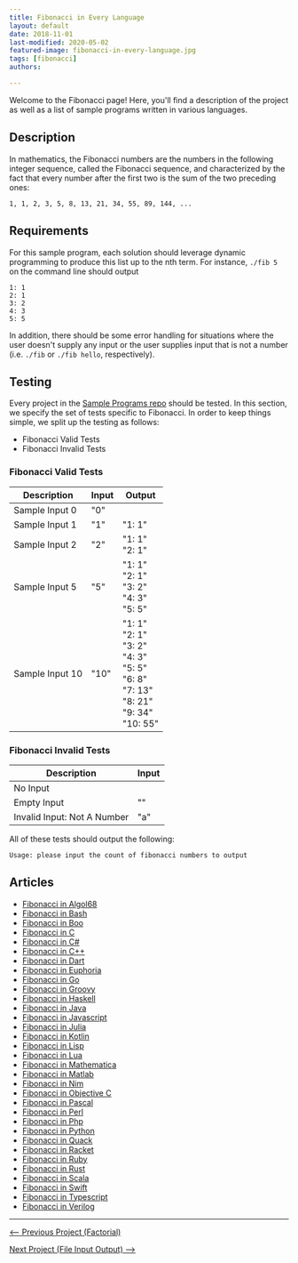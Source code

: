 ```yaml
---
title: Fibonacci in Every Language
layout: default
date: 2018-11-01
last-modified: 2020-05-02
featured-image: fibonacci-in-every-language.jpg
tags: [fibonacci]
authors:

---
```


Welcome to the Fibonacci page! Here, you'll find a description of the project as well as a list of sample programs written in various languages.

## Description

In mathematics, the Fibonacci numbers are the numbers in the following integer
sequence, called the Fibonacci sequence, and characterized by the fact that
every number after the first two is the sum of the two preceding ones:

    1, 1, 2, 3, 5, 8, 13, 21, 34, 55, 89, 144, ...


## Requirements

For this sample program, each solution should leverage dynamic programming to produce this
list up to the nth term. For instance, `./fib 5` on the command line should output

```
1: 1
2: 1
3: 2
4: 3
5: 5
```

In addition, there should be some error handling for situations where the user
doesn't supply any input or the user supplies input that is not a number
(i.e. `./fib` or `./fib hello`, respectively).


## Testing

Every project in the [Sample Programs repo](https://github.com/TheRenegadeCoder/sample-programs) should be tested.
In this section, we specify the set of tests specific to Fibonacci.
In order to keep things simple, we split up the testing as follows:

- Fibonacci Valid Tests
- Fibonacci Invalid Tests

### Fibonacci Valid Tests

| Description | Input | Output |
| ----------- | ----- | ------ |
| Sample Input 0 | "0" |  |
| Sample Input 1 | "1" | "1: 1" |
| Sample Input 2 | "2" | "1: 1"<br>"2: 1" |
| Sample Input 5 | "5" | "1: 1"<br>"2: 1"<br>"3: 2"<br>"4: 3"<br>"5: 5" |
| Sample Input 10 | "10" | "1: 1"<br>"2: 1"<br>"3: 2"<br>"4: 3"<br>"5: 5"<br>"6: 8"<br>"7: 13"<br>"8: 21"<br>"9: 34"<br>"10: 55" |

### Fibonacci Invalid Tests

| Description | Input |
| ----------- | ----- |
| No Input |  |
| Empty Input | "" |
| Invalid Input: Not A Number | "a" |

All of these tests should output the following:

```
Usage: please input the count of fibonacci numbers to output
```


## Articles

- [Fibonacci in Algol68](https://sampleprograms.io/projects/fibonacci/algol68)
- [Fibonacci in Bash](https://sampleprograms.io/projects/fibonacci/bash)
- [Fibonacci in Boo](https://sampleprograms.io/projects/fibonacci/boo)
- [Fibonacci in C](https://sampleprograms.io/projects/fibonacci/c)
- [Fibonacci in C#](https://sampleprograms.io/projects/fibonacci/c-sharp)
- [Fibonacci in C++](https://sampleprograms.io/projects/fibonacci/c-plus-plus)
- [Fibonacci in Dart](https://sampleprograms.io/projects/fibonacci/dart)
- [Fibonacci in Euphoria](https://sampleprograms.io/projects/fibonacci/euphoria)
- [Fibonacci in Go](https://sampleprograms.io/projects/fibonacci/go)
- [Fibonacci in Groovy](https://sampleprograms.io/projects/fibonacci/groovy)
- [Fibonacci in Haskell](https://sampleprograms.io/projects/fibonacci/haskell)
- [Fibonacci in Java](https://sampleprograms.io/projects/fibonacci/java)
- [Fibonacci in Javascript](https://sampleprograms.io/projects/fibonacci/javascript)
- [Fibonacci in Julia](https://sampleprograms.io/projects/fibonacci/julia)
- [Fibonacci in Kotlin](https://sampleprograms.io/projects/fibonacci/kotlin)
- [Fibonacci in Lisp](https://sampleprograms.io/projects/fibonacci/lisp)
- [Fibonacci in Lua](https://sampleprograms.io/projects/fibonacci/lua)
- [Fibonacci in Mathematica](https://sampleprograms.io/projects/fibonacci/mathematica)
- [Fibonacci in Matlab](https://sampleprograms.io/projects/fibonacci/matlab)
- [Fibonacci in Nim](https://sampleprograms.io/projects/fibonacci/nim)
- [Fibonacci in Objective C](https://sampleprograms.io/projects/fibonacci/objective-c)
- [Fibonacci in Pascal](https://sampleprograms.io/projects/fibonacci/pascal)
- [Fibonacci in Perl](https://sampleprograms.io/projects/fibonacci/perl)
- [Fibonacci in Php](https://sampleprograms.io/projects/fibonacci/php)
- [Fibonacci in Python](https://sampleprograms.io/projects/fibonacci/python)
- [Fibonacci in Quack](https://sampleprograms.io/projects/fibonacci/quack)
- [Fibonacci in Racket](https://sampleprograms.io/projects/fibonacci/racket)
- [Fibonacci in Ruby](https://sampleprograms.io/projects/fibonacci/ruby)
- [Fibonacci in Rust](https://sampleprograms.io/projects/fibonacci/rust)
- [Fibonacci in Scala](https://sampleprograms.io/projects/fibonacci/scala)
- [Fibonacci in Swift](https://sampleprograms.io/projects/fibonacci/swift)
- [Fibonacci in Typescript](https://sampleprograms.io/projects/fibonacci/typescript)
- [Fibonacci in Verilog](https://sampleprograms.io/projects/fibonacci/verilog)

***

<nav class="project-nav">

<div id="prev" markdown="1">

[<-- Previous Project (Factorial)](https://sampleprograms.io/projects/factorial)

</div>

<div id="next" markdown="1">

[Next Project (File Input Output) -->](https://sampleprograms.io/projects/file-input-output)

</div>

</nav>